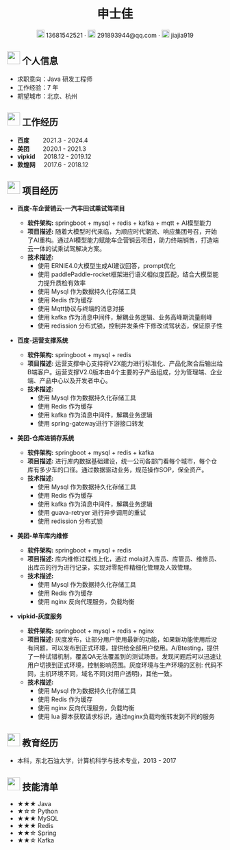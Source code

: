 <center>
    <h1>申士佳</h1>
     <div>
         <span>
             <img src="assets/phone-solid.svg" width="18px">
             13681542521
         </span>
         ·
         <span>
             <img src="assets/envelope-solid.svg" width="18px">
             291893944@qq.com
         </span>
         ·
         <span>
             <img src="assets/github-brands.svg" width="18px">
             jiajia919
         </span>
     </div>
 </center>

 ## <img src="assets/info-circle-solid.svg" width="30px"> 个人信息 

 - 求职意向：Java 研发工程师
 - 工作经验：7 年
 - 期望城市：北京、杭州

## <img src="assets/briefcase-solid.svg" width="30px"> 工作经历

- **百度** &nbsp;&nbsp;&nbsp;&nbsp;&nbsp;&nbsp; 2021.3 - 2024.4
- **美团** &nbsp;&nbsp;&nbsp;&nbsp;&nbsp;&nbsp; 2020.1 - 2021.3
- **vipkid** &nbsp;&nbsp;&nbsp; 2018.12 - 2019.12
- **敦煌网** &nbsp;&nbsp;&nbsp; 2017.6 - 2018.12

## <img src="assets/project-diagram-solid.svg" width="30px"> 项目经历


- **百度-车企营销云-一汽丰田试乘试驾项目**
  - **软件架构:** springboot + mysql + redis + kafka + mqtt + AI模型能力
  - **项目描述:** 随着大模型时代来临，为顺应时代潮流、响应集团号召，开始了AI重构。通过AI模型能力赋能车企营销云项目，助力终端销售，打造端云一体的试乘试驾解决方案。
  - **技术描述:**
    - 使用 ERNIE4.0大模型生成AI建议回答，prompt优化
    - 使用 paddlePaddle-rocket框架进行语义相似度匹配，结合大模型能力提升质检有效率
    - 使用 Mysql 作为数据持久化存储工具 
    - 使用 Redis 作为缓存 
    - 使用 Mqtt协议与终端的消息对接
    - 使用 kafka 作为消息中间件，解耦业务逻辑、业务高峰期流量削峰
    - 使用 redission 分布式锁，控制并发条件下修改试驾状态，保证原子性

- **百度-运营支撑系统**
  - **软件架构:** springboot + mysql + redis
  - **项目描述:** 运营支撑中心支持将V2X能力进行标准化、产品化聚合后输出给B端客户。运营支撑V2.0版本由4个主要的子产品组成，分为管理端、企业端、产品中心以及开发者中心。
  - **技术描述:**
    - 使用 Mysql 作为数据持久化存储工具
    - 使用 Redis 作为缓存
    - 使用 kafka 作为消息中间件，解耦业务逻辑
    - 使用 spring-gateway进行下游接口转发


- **美团-仓库进销存系统**
  - **软件架构:** springboot + mysql + redis + kafka
  - **项目描述:** 进行库内数据基础建设，统一公司各部门看每个城市，每个仓库有多少车的口径。通过数据驱动业务，规范操作SOP，保全资产。
  - **技术描述:**
    - 使用 Mysql 作为数据持久化存储工具
    - 使用 Redis 作为缓存
    - 使用 kafka 作为消息中间件，解耦业务逻辑
    - 使用 guava-retryer 进行异步调用的重试
    - 使用 redission 分布式锁


- **美团-单车库内维修**
  - **软件架构:** springboot + mysql + redis
  - **项目描述:** 库内维修过程线上化，通过 mola对入库员、库管员、维修员、出库员的行为进行记录，实现对零配件精细化管理及人效管理。
  - **技术描述:**
    - 使用 Mysql 作为数据持久化存储工具
    - 使用 Redis 作为缓存
    - 使用 nginx 反向代理服务，负载均衡


- **vipkid-灰度服务**
  - **软件架构:** springboot + mysql + redis + nginx
  - **项目描述:** 灰度发布，让部分用户使用最新的功能，如果新功能使用后没有问题，可以发布到正式环境，提供给全部用户使用。A/Btesting，提供了一种试错机制，覆盖QA无法覆盖到的测试场景。发现问题后可以迅速让用户切换到正式环境，控制影响范围。灰度环境与生产环境的区别: 代码不同，主机环境不同，域名不同(对用户透明)，其他一致。
  - **技术描述:**
    - 使用 Mysql 作为数据持久化存储工具
    - 使用 Redis 作为缓存
    - 使用 nginx 反向代理服务，负载均衡
    - 使用 lua 脚本获取请求标识，通过nginx负载均衡转发到不同的服务


## <img src="assets/graduation-cap-solid.svg" width="30px"> 教育经历
- 本科，东北石油大学，计算机科学与技术专业，2013 - 2017

## <img src="assets/tools-solid.svg" width="30px"> 技能清单
- ★★★ Java
- ★☆☆ Python
- ★★★ MySQL
- ★★★ Redis
- ★★☆ Spring
- ★★☆ Kafka